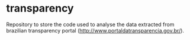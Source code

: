 # transparency
Repository to store the code used to analyse the data extracted from brazilian transparency portal (http://www.portaldatransparencia.gov.br/).
